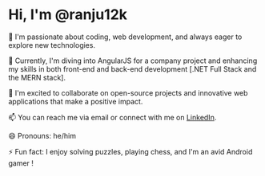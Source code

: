 # Hi, I'm @ranju12k

👀 I'm passionate about coding, web development, and always eager to explore new technologies.

🌱 Currently, I'm diving into AngularJS for a company project and enhancing my skills in both front-end and back-end development [.NET Full Stack and the MERN stack].

💞️ I'm excited to collaborate on open-source projects and innovative web applications that make a positive impact.

📫 You can reach me via email or connect with me on [LinkedIn](https://www.linkedin.com/in/ranjith-m-r-24473417a/).

😄 Pronouns: he/him

⚡ Fun fact: I enjoy solving puzzles, playing chess, and I'm an avid Android gamer !

<!---
ranju12k/ranju12k is a ✨ special  ✨  repository because its `README.md` appears on your GitHub profile.
--->
